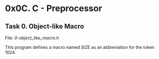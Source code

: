 # 0x0C. C - Preprocessor

## Task 0. Object-like Macro
File: *0-object_like_macro.h*

This program defines a macro named SIZE as an abbreviation for the token 1024.